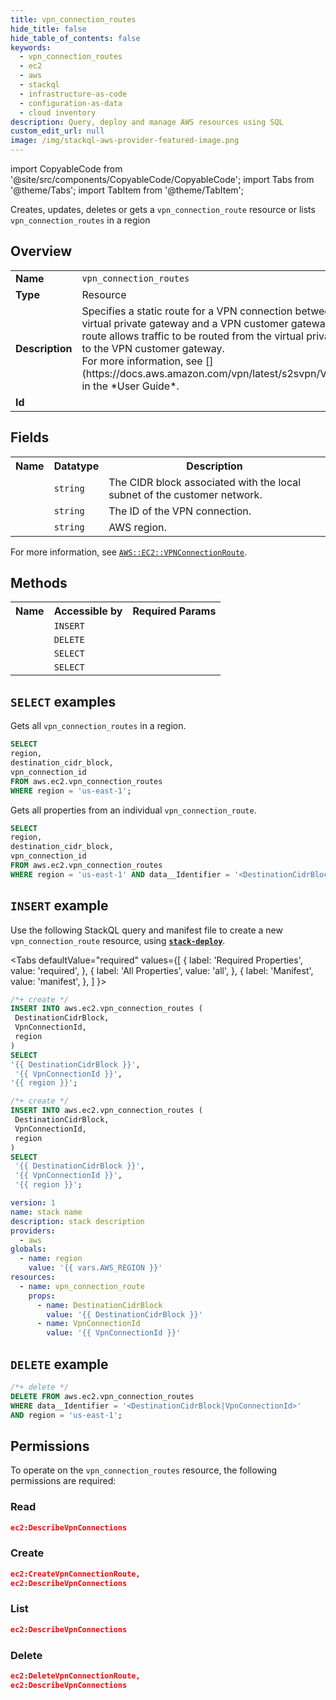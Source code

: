 ```yaml
---
title: vpn_connection_routes
hide_title: false
hide_table_of_contents: false
keywords:
  - vpn_connection_routes
  - ec2
  - aws
  - stackql
  - infrastructure-as-code
  - configuration-as-data
  - cloud inventory
description: Query, deploy and manage AWS resources using SQL
custom_edit_url: null
image: /img/stackql-aws-provider-featured-image.png
---
```


import CopyableCode from '@site/src/components/CopyableCode/CopyableCode';
import Tabs from '@theme/Tabs';
import TabItem from '@theme/TabItem';

Creates, updates, deletes or gets a <code>vpn_connection_route</code> resource or lists <code>vpn_connection_routes</code> in a region

## Overview
<table>
<tbody>
<tr><td><b>Name</b></td><td><code>vpn_connection_routes</code></td></tr>
<tr><td><b>Type</b></td><td>Resource</td></tr>
<tr><td><b>Description</b></td><td>Specifies a static route for a VPN connection between an existing virtual private gateway and a VPN customer gateway. The static route allows traffic to be routed from the virtual private gateway to the VPN customer gateway.<br />For more information, see &#91;&#93;(https://docs.aws.amazon.com/vpn/latest/s2svpn/VPC_VPN.html) in the *User Guide*.</td></tr>
<tr><td><b>Id</b></td><td><CopyableCode code="aws.ec2.vpn_connection_routes" /></td></tr>
</tbody>
</table>

## Fields
<table>
<tbody>
<tr><th>Name</th><th>Datatype</th><th>Description</th></tr><tr><td><CopyableCode code="destination_cidr_block" /></td><td><code>string</code></td><td>The CIDR block associated with the local subnet of the customer network.</td></tr>
<tr><td><CopyableCode code="vpn_connection_id" /></td><td><code>string</code></td><td>The ID of the VPN connection.</td></tr>
<tr><td><CopyableCode code="region" /></td><td><code>string</code></td><td>AWS region.</td></tr>
</tbody>
</table>

For more information, see <a href="https://docs.aws.amazon.com/AWSCloudFormation/latest/UserGuide/aws-resource-ec2-vpnconnectionroute.html"><code>AWS::EC2::VPNConnectionRoute</code></a>.

## Methods

<table>
<tbody>
  <tr>
    <th>Name</th>
    <th>Accessible by</th>
    <th>Required Params</th>
  </tr>
  <tr>
    <td><CopyableCode code="create_resource" /></td>
    <td><code>INSERT</code></td>
    <td><CopyableCode code="DestinationCidrBlock, VpnConnectionId, region" /></td>
  </tr>
  <tr>
    <td><CopyableCode code="delete_resource" /></td>
    <td><code>DELETE</code></td>
    <td><CopyableCode code="data__Identifier, region" /></td>
  </tr>
  <tr>
    <td><CopyableCode code="list_resources" /></td>
    <td><code>SELECT</code></td>
    <td><CopyableCode code="region" /></td>
  </tr>
  <tr>
    <td><CopyableCode code="get_resource" /></td>
    <td><code>SELECT</code></td>
    <td><CopyableCode code="data__Identifier, region" /></td>
  </tr>
</tbody>
</table>

## `SELECT` examples
Gets all <code>vpn_connection_routes</code> in a region.
```sql
SELECT
region,
destination_cidr_block,
vpn_connection_id
FROM aws.ec2.vpn_connection_routes
WHERE region = 'us-east-1';
```
Gets all properties from an individual <code>vpn_connection_route</code>.
```sql
SELECT
region,
destination_cidr_block,
vpn_connection_id
FROM aws.ec2.vpn_connection_routes
WHERE region = 'us-east-1' AND data__Identifier = '<DestinationCidrBlock>|<VpnConnectionId>';
```

## `INSERT` example

Use the following StackQL query and manifest file to create a new <code>vpn_connection_route</code> resource, using [__`stack-deploy`__](https://pypi.org/project/stack-deploy/).

<Tabs
    defaultValue="required"
    values={[
      { label: 'Required Properties', value: 'required', },
      { label: 'All Properties', value: 'all', },
      { label: 'Manifest', value: 'manifest', },
    ]
}>
<TabItem value="required">

```sql
/*+ create */
INSERT INTO aws.ec2.vpn_connection_routes (
 DestinationCidrBlock,
 VpnConnectionId,
 region
)
SELECT 
'{{ DestinationCidrBlock }}',
 '{{ VpnConnectionId }}',
'{{ region }}';
```
</TabItem>
<TabItem value="all">

```sql
/*+ create */
INSERT INTO aws.ec2.vpn_connection_routes (
 DestinationCidrBlock,
 VpnConnectionId,
 region
)
SELECT 
 '{{ DestinationCidrBlock }}',
 '{{ VpnConnectionId }}',
 '{{ region }}';
```
</TabItem>
<TabItem value="manifest">

```yaml
version: 1
name: stack name
description: stack description
providers:
  - aws
globals:
  - name: region
    value: '{{ vars.AWS_REGION }}'
resources:
  - name: vpn_connection_route
    props:
      - name: DestinationCidrBlock
        value: '{{ DestinationCidrBlock }}'
      - name: VpnConnectionId
        value: '{{ VpnConnectionId }}'

```
</TabItem>
</Tabs>

## `DELETE` example

```sql
/*+ delete */
DELETE FROM aws.ec2.vpn_connection_routes
WHERE data__Identifier = '<DestinationCidrBlock|VpnConnectionId>'
AND region = 'us-east-1';
```

## Permissions

To operate on the <code>vpn_connection_routes</code> resource, the following permissions are required:

### Read
```json
ec2:DescribeVpnConnections
```

### Create
```json
ec2:CreateVpnConnectionRoute,
ec2:DescribeVpnConnections
```

### List
```json
ec2:DescribeVpnConnections
```

### Delete
```json
ec2:DeleteVpnConnectionRoute,
ec2:DescribeVpnConnections
```
